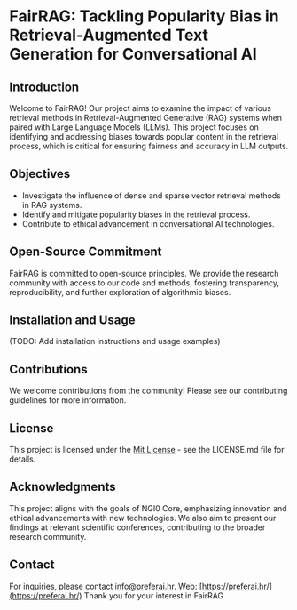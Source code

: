 # FairRAG: Tackling Popularity Bias in Retrieval-Augmented Text Generation for Conversational AI

## Introduction
Welcome to FairRAG! Our project aims to examine the impact of various retrieval methods in Retrieval-Augmented Generative (RAG) systems when paired with Large Language Models (LLMs). This project focuses on identifying and addressing biases towards popular content in the retrieval process, which is critical for ensuring fairness and accuracy in LLM outputs.

## Objectives
- Investigate the influence of dense and sparse vector retrieval methods in RAG systems.
- Identify and mitigate popularity biases in the retrieval process.
- Contribute to ethical advancement in conversational AI technologies.

## Open-Source Commitment
FairRAG is committed to open-source principles. We provide the research community with access to our code and methods, fostering transparency, reproducibility, and further exploration of algorithmic biases.

## Installation and Usage
(TODO: Add installation instructions and usage examples)

## Contributions
We welcome contributions from the community! Please see our contributing guidelines for more information.

## License
This project is licensed under the [Mit License](LICENSE.md) - see the LICENSE.md file for details.

## Acknowledgments
This project aligns with the goals of NGI0 Core, emphasizing innovation and ethical advancements with new technologies. We also aim to present our findings at relevant scientific conferences, contributing to the broader research community.

## Contact
For inquiries, please contact [info@preferai.hr](info@preferai.hr).
Web: [https://preferai.hr/](https://preferai.hr/)
Thank you for your interest in FairRAG
